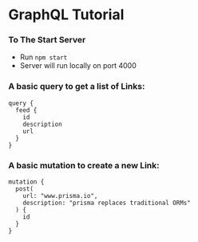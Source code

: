 # GraphQL Tutorial

### To The Start Server
- Run `npm start`
- Server will run locally on port 4000

### A basic query to get a list of Links:
```
query {
  feed {
    id
    description
    url
  }
}
```

### A basic mutation to create a new Link:
```
mutation {
  post(
    url: "www.prisma.io",
    description: "prisma replaces traditional ORMs"
  ) {
    id
  }
}
```
